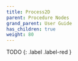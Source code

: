 ```yaml
---
title: Process2D
parent: Procedure Nodes
grand_parent: User Guide
has_children: true
weight: 80
---
```


TODO
{: .label .label-red }
